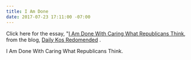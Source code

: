 ```yaml
---
title: I Am Done
date: 2017-07-23 17:11:00 -07:00
---
```


Click here for the essay, "[I Am Done With Caring What Republicans Think](https://www.dailykos.com/stories/2017/7/22/1683096/-I-Am-Done-With-Caring-What-Republicans-Think?detail=emaildkre), from the blog, [Daily Kos Redomended](https://www.dailykos.com/news/Recommended) .

I Am Done With Caring What Republicans Think.
